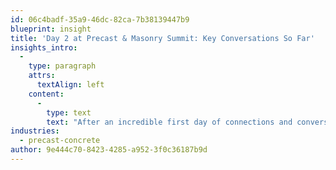 ```yaml
---
id: 06c4badf-35a9-46dc-82ca-7b38139447b9
blueprint: insight
title: 'Day 2 at Precast & Masonry Summit: Key Conversations So Far'
insights_intro:
  -
    type: paragraph
    attrs:
      textAlign: left
    content:
      -
        type: text
        text: "After an incredible first day of connections and conversations, the momentum at Precast & Masonry Summit continues to build. From sustainability strategies to workforce development, certain themes keep emerging in our booth discussions. Here's what's resonating most with attendees."
industries:
  - precast-concrete
author: 9e444c70-8423-4285-a952-3f0c36187b9d
---
```


